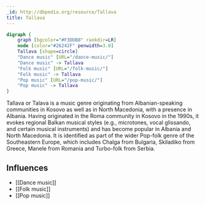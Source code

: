 ```yaml
---
_id: http://dbpedia.org/resource/Tallava
title: Tallava
---
```


```dot
digraph {
	graph [bgcolor="#F3DDB8" rankdir=LR]
	node [color="#26242F" penwidth=3.0]
	Tallava [shape=circle]
	"Dance music" [URL="/dance-music/"]
	"Dance music" -> Tallava
	"Folk music" [URL="/folk-music/"]
	"Folk music" -> Tallava
	"Pop music" [URL="/pop-music/"]
	"Pop music" -> Tallava
}
```

Tallava or Talava is a music genre originating from Albanian-speaking communities in Kosovo as well as in North Macedonia, with a presence in Albania. Having originated in the Roma community in Kosovo in the 1990s, it evokes regional Balkan musical styles (e.g., microtones, vocal glissando, and certain musical instruments) and has become popular in Albania and North Macedonia. It is identified as part of the wider Pop-folk genre of the Southeastern Europe, which includes Chalga from Bulgaria, Skiladiko from Greece, Manele from Romania and Turbo-folk from Serbia.

## Influences
- [[Dance music]]
- [[Folk music]]
- [[Pop music]]
